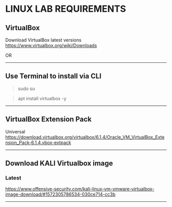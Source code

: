 # LINUX LAB REQUIREMENTS


## VirtualBox


Download VirtualBox latest versions 
https://www.virtualbox.org/wiki/Downloads

OR

-------------------

## Use Terminal to install via CLI 

   > sudo su
   
   > apt install virtualbox -y

-------------------------------

## VirtualBox Extension Pack

Universal
https://download.virtualbox.org/virtualbox/6.1.4/Oracle_VM_VirtualBox_Extension_Pack-6.1.4.vbox-extpack

-------------------------

## Download KALI Virtualbox image
### Latest
https://www.offensive-security.com/kali-linux-vm-vmware-virtualbox-image-download/#1572305786534-030ce714-cc3b



------------------------------
